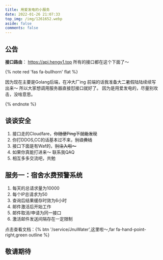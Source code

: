 ```yaml
---
title: 用爱发电的小服务
date: 2022-01-26 21:07:33
top_img: /img/1261652.webp
aside: false
comments: false
---
```


## 公告
**接口路由**： https://api.hengy1.top
所有的接口都在这个下面了～

{% note red 'fas fa-bullhorn' flat %}

因为现在主要是Golang后端，在冲大厂ing
前端的话我准备大二暑假陆陆续续写出来～
所以大家想调用服务器直接怼接口就好了。
因为是用爱发电的，尽量别攻击，没啥意思。

{% endnote %}

##  谈谈安全
1. 接口走的Cloudfare，~~你随便Ping下就能发现~~
2. 你打DDOS,CC的话基本过不来，~~别浪费钱~~
3. 接口下面是有Waf的，~~别注入啦～~~ 
4. 如果你真能打进来～ 联系我QAQ
5. 相互多多交流吧，共勉

##  服务一：宿舍水费预警系统
1. 每天的总请求量为10000
2. 每个IP总请求为50
3. 查询后结果缓存时效为6小时
4. 邮件激活后开始工作
5. 邮件取消/申请为同一接口
6. 激活邮件发送间隔存在一定限制

点击查看文档：{% btn '/service/JnuWater',这里啦～,far fa-hand-point-right,green outline %}

## 敬请期待